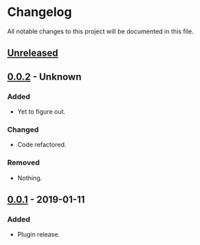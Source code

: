 # Changelog

All notable changes to this project will be documented in this file.

## [Unreleased]

## [0.0.2] - Unknown

### Added
- Yet to figure out.

### Changed
- Code refactored.

### Removed
- Nothing.

## [0.0.1] - 2019-01-11

### Added
- Plugin release.

[unreleased]: https://github.com/olivierlacan/keep-a-changelog/compare/v1.1.0...HEAD
[0.0.2]: https://github.com/olivierlacan/keep-a-changelog/compare/v0.0.1...v0.0.2
[0.0.1]: https://github.com/olivierlacan/keep-a-changelog/releases/tag/v0.0.1
